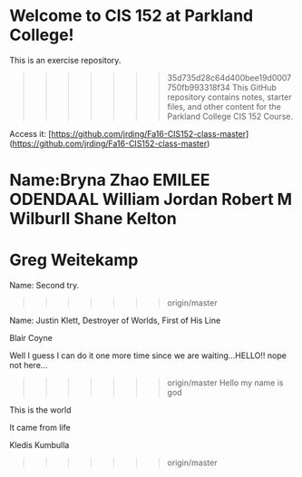 # Welcome to CIS 152 at Parkland College!
This is an exercise repository.

>>>>>>> 35d735d28c64d400bee19d0007750fb993318f34
This GitHub repository contains notes, starter files, and other content for the Parkland College CIS 152 Course.

Access it: [https://github.com/jrding/Fa16-CIS152-class-master] (https://github.com/jrding/Fa16-CIS152-class-master)

Name:Bryna Zhao
EMILEE ODENDAAL
William Jordan
Robert M WilburII
Shane Kelton
=======
Greg Weitekamp
=======
Name: Second try.
>>>>>>> origin/master

Name: Justin Klett, Destroyer of Worlds, First of His Line


Blair Coyne










Well I guess I can do it one more time since we are waiting...HELLO!!
nope not here...







>>>>>>> origin/master
Hello my name is god

This is the world





It came from life

























Kledis Kumbulla <!Doctype html>
>>>>>>> origin/master

